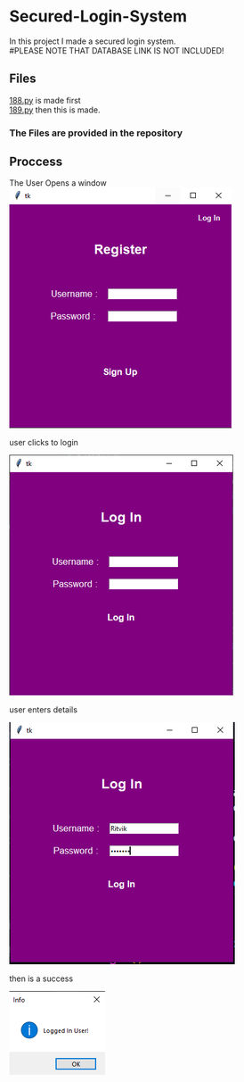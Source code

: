 # Secured-Login-System
In this project I made a secured login system.  
#PLEASE NOTE THAT DATABASE LINK IS NOT INCLUDED!
## Files
[188.py](https://github.com/Ritvik-Buxi/Secured-Login-System/blob/main/C-188.py) is made first  
[189.py](https://github.com/Ritvik-Buxi/Secured-Login-System/blob/main/C-189.py) then this is made.

### The Files are provided in the repository

## Proccess
The User Opens a window  
![Can't Load Image 4 U](./assets/Register_Window.png)

user clicks to login

![Low Internet :(](./assets/Login_Windo.png)

user enters details

![Did You Have Low Internet?](./assets/Login_Window_entered.png)

then is a success

![No Success For Your Internet 😜](./assets/Login_Success.png)
